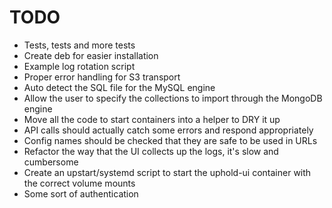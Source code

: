 # TODO

* Tests, tests and more tests
* Create deb for easier installation
* Example log rotation script
* Proper error handling for S3 transport
* Auto detect the SQL file for the MySQL engine
* Allow the user to specify the collections to import through the MongoDB engine
* Move all the code to start containers into a helper to DRY it up
* API calls should actually catch some errors and respond appropriately
* Config names should be checked that they are safe to be used in URLs
* Refactor the way that the UI collects up the logs, it's slow and cumbersome
* Create an upstart/systemd script to start the uphold-ui container with the correct volume mounts
* Some sort of authentication
